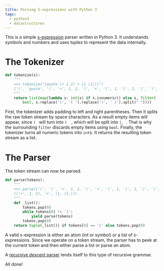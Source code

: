 ```yaml
---
title: Parsing S-expressions with Python 3
tags:
  - python3
  - datastructures
---
```


This is a simple [s-expression](https://en.wikipedia.org/wiki/S-expression)
parser written in Python 3. It understands symbols and numbers and uses tuples
to represent the data internally.


# The Tokenizer

```python
def tokenize(s):
    """
    >>> tokenize("(quote (+ 1 2) + (1 (1)))")
    ['(', 'quote', '(', '+', 1, 2, ')', '+', '(', 1, '(', 1, ')', ')', ')']
    """
    return list(map(lambda s: int(s) if s.isnumeric() else s, filter(
        bool, s.replace('(', '( ').replace(')', ' )').split(" "))))
```

First, the tokenizer adds padding to left and right parentheses. Then it splits
the raw token stream by space characters. As a result empty items will appear,
since `( ` will turn into `(  `, which will be split into `(`, ` `. That is why
the surrounding `filter` discards empty items using `bool`. Finally, the
tokenizer turns all numeric tokens into `int`s. It returns the resulting token
stream as a list.

# The Parser

The token stream can now be parsed.

```python
def parse(tokens):
    """
    >>> parse(['(', '(', '+', 1, 2, ')', '+', '(', 1, '(', 1, ')', ')', ')'])
    (('+', 1, 2), '+', (1, (1,)))
    """
    def _list():
        tokens.pop(0)
        while tokens[0] != ')':
            yield parse(tokens)
        tokens.pop(0)
    return tuple(_list()) if tokens[0] == '(' else tokens.pop(0)
```

A valid s-expression is either an atom (int or symbol) or a list of
s-expressions. Since we operate on a token stream, the parser has to peek at
the current token and then either parse a list or parse an atom.

A [recursive descent parser](https://en.wikipedia.org/wiki/Recursive_descent_parser)
lends itself to this type of recursive grammar.

All done!
